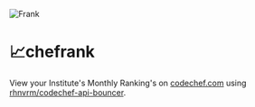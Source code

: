 ![Frank](images/chefrank.png)

# :chart_with_upwards_trend:chefrank
View your Institute's Monthly Ranking's on [codechef.com](http://codechef.com) using [rhnvrm/codechef-api-bouncer](http://github.com/rhnvrm/codechef-api-bouncer).




